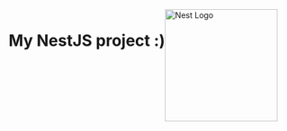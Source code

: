 <div style="display: flex; justify-content: center; width: 100%;">
  <h1>My NestJS project :)</h1>
  <img src="https://nestjs.com/img/logo-small.svg" width="200" alt="Nest Logo" />
</div>

